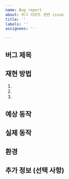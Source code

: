 ```yaml
---
name: Bug report
about: 버그 리포트 관련 issue
title: ''
labels: ''
assignees: ''

---
```


## 버그 제목
<!-- 발견한 버그를 간단히 요약해 주세요. -->

## 재현 방법
<!-- 버그를 재현할 수 있는 단계별 방법을 작성해 주세요. -->
1. 
2. 
3. 

## 예상 동작
<!-- 버그가 없으면 정상적으로 동작하는 방식 -->

## 실제 동작
<!-- 버그 발생 시 실제로 일어나는 동작 -->

## 환경
<!-- OS, 브라우저, 앱 버전 등 -->

## 추가 정보 (선택 사항)
<!-- 필요하면 스크린샷, 로그 등 첨부 -->
